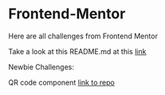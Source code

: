 # Frontend-Mentor
Here are all challenges from Frontend Mentor

Take a look at this README.md at this [link](https://nikolam4.github.io/Frontend-Mentor/)

Newbie Challenges:

QR code component [link to repo](https://github.com/NikolaM4/Frontend-Mentor/blob/main/QR%20code%20component/)

